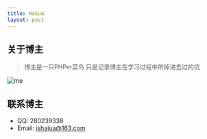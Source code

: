 ```yaml
---
title: Haiua
layout: post
---
```


## 关于博主

> 博主是一只PHPer菜鸟
> 只是记录博主在学习过程中所掉进去过的坑



 ![me](http://og6e4y8ws.bkt.clouddn.com/me.jpg)

## 联系博主

- QQ: 280239338
- Email:  ishaiua@163.com



